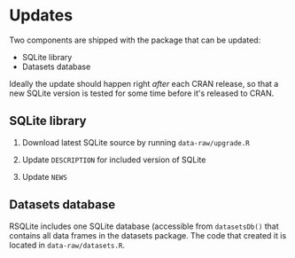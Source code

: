 # Updates

Two components are shipped with the package that can be updated:

- SQLite library
- Datasets database

Ideally the update should happen right *after* each CRAN release, so that a new SQLite version is tested for some time before it's released to CRAN.


## SQLite library

1.  Download latest SQLite source by running `data-raw/upgrade.R`

1.  Update `DESCRIPTION` for included version of SQLite

1.  Update `NEWS`


## Datasets database

RSQLite includes one SQLite database (accessible from `datasetsDb()` that contains all data frames in the datasets package. The code that created it is located in `data-raw/datasets.R`.

